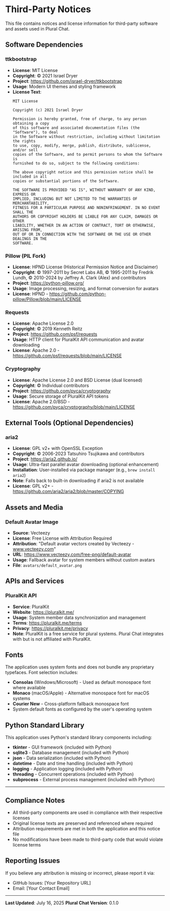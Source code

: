 # Third-Party Notices

This file contains notices and license information for third-party software and assets used in Plural Chat.

## Software Dependencies

### ttkbootstrap
- **License**: MIT License
- **Copyright**: © 2021 Israel Dryer
- **Project**: https://github.com/israel-dryer/ttkbootstrap
- **Usage**: Modern UI themes and styling framework
- **License Text**: 
  ```
  MIT License
  
  Copyright (c) 2021 Israel Dryer
  
  Permission is hereby granted, free of charge, to any person obtaining a copy
  of this software and associated documentation files (the "Software"), to deal
  in the Software without restriction, including without limitation the rights
  to use, copy, modify, merge, publish, distribute, sublicense, and/or sell
  copies of the Software, and to permit persons to whom the Software is
  furnished to do so, subject to the following conditions:
  
  The above copyright notice and this permission notice shall be included in all
  copies or substantial portions of the Software.
  
  THE SOFTWARE IS PROVIDED "AS IS", WITHOUT WARRANTY OF ANY KIND, EXPRESS OR
  IMPLIED, INCLUDING BUT NOT LIMITED TO THE WARRANTIES OF MERCHANTABILITY,
  FITNESS FOR A PARTICULAR PURPOSE AND NONINFRINGEMENT. IN NO EVENT SHALL THE
  AUTHORS OR COPYRIGHT HOLDERS BE LIABLE FOR ANY CLAIM, DAMAGES OR OTHER
  LIABILITY, WHETHER IN AN ACTION OF CONTRACT, TORT OR OTHERWISE, ARISING FROM,
  OUT OF OR IN CONNECTION WITH THE SOFTWARE OR THE USE OR OTHER DEALINGS IN THE
  SOFTWARE.
  ```

### Pillow (PIL Fork)
- **License**: HPND License (Historical Permission Notice and Disclaimer)
- **Copyright**: © 1997-2011 by Secret Labs AB, © 1995-2011 by Fredrik Lundh, © 2010-2024 by Jeffrey A. Clark (Alex) and contributors
- **Project**: https://python-pillow.org/
- **Usage**: Image processing, resizing, and format conversion for avatars
- **License**: HPND - https://github.com/python-pillow/Pillow/blob/main/LICENSE

### Requests
- **License**: Apache License 2.0
- **Copyright**: © 2019 Kenneth Reitz
- **Project**: https://github.com/psf/requests
- **Usage**: HTTP client for PluralKit API communication and avatar downloading
- **License**: Apache 2.0 - https://github.com/psf/requests/blob/main/LICENSE

### Cryptography
- **License**: Apache License 2.0 and BSD License (dual licensed)
- **Copyright**: © Individual contributors
- **Project**: https://github.com/pyca/cryptography
- **Usage**: Secure storage of PluralKit API tokens
- **License**: Apache 2.0/BSD - https://github.com/pyca/cryptography/blob/main/LICENSE

## External Tools (Optional Dependencies)

### aria2
- **License**: GPL v2+ with OpenSSL Exception
- **Copyright**: © 2006-2023 Tatsuhiro Tsujikawa and contributors
- **Project**: https://aria2.github.io/
- **Usage**: Ultra-fast parallel avatar downloading (optional enhancement)
- **Installation**: User-installed via package manager (e.g., `brew install aria2`)
- **Note**: Falls back to built-in downloading if aria2 is not available
- **License**: GPL v2+ - https://github.com/aria2/aria2/blob/master/COPYING

## Assets and Media

### Default Avatar Image
- **Source**: Vecteezy
- **License**: Free License with Attribution Required
- **Attribution**: "Default avatar vectors created by Vecteezy - www.vecteezy.com"
- **URL**: https://www.vecteezy.com/free-png/default-avatar
- **Usage**: Fallback avatar for system members without custom avatars
- **File**: `avatars/default_avatar.png`

## APIs and Services

### PluralKit API
- **Service**: PluralKit
- **Website**: https://pluralkit.me/
- **Usage**: System member data synchronization and management
- **Terms**: https://pluralkit.me/terms
- **Privacy**: https://pluralkit.me/privacy
- **Note**: PluralKit is a free service for plural systems. Plural Chat integrates with but is not affiliated with PluralKit.

## Fonts

The application uses system fonts and does not bundle any proprietary typefaces. Font selection includes:
- **Consolas** (Windows/Microsoft) - Used as default monospace font where available
- **Monaco** (macOS/Apple) - Alternative monospace font for macOS systems
- **Courier New** - Cross-platform fallback monospace font
- System default fonts as configured by the user's operating system

## Python Standard Library

This application uses Python's standard library components including:
- **tkinter** - GUI framework (included with Python)
- **sqlite3** - Database management (included with Python)
- **json** - Data serialization (included with Python)
- **datetime** - Date and time handling (included with Python)
- **logging** - Application logging (included with Python)
- **threading** - Concurrent operations (included with Python)
- **subprocess** - External process management (included with Python)

---

## Compliance Notes

- All third-party components are used in compliance with their respective licenses
- Original license texts are preserved and referenced where required
- Attribution requirements are met in both the application and this notice file
- No modifications have been made to third-party code that would violate license terms

## Reporting Issues

If you believe any attribution is missing or incorrect, please report it via:
- GitHub Issues: [Your Repository URL]
- Email: [Your Contact Email]

---

**Last Updated**: July 16, 2025
**Plural Chat Version**: 0.1.0